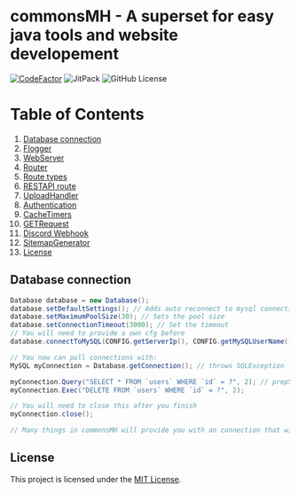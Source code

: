 # commonsMH - A superset for easy java tools and website developement
[![CodeFactor](https://www.codefactor.io/repository/github/marcandreher/commonsmh/badge/main)](https://www.codefactor.io/repository/github/marcandreher/commonsmh/overview/main) ![JitPack](https://img.shields.io/jitpack/version/com.github.marcandreher/commonsMH) ![GitHub License](https://img.shields.io/github/license/marcandreher/commonsMH) 

# Table of Contents

1. [Database connection](#database)
2. [Flogger](#flogger)
3. [WebServer](#webserver)
4. [Router](#route)
5. [Route types](#routetypes)
6. [RESTAPI route](#restapi)
7. [UploadHandler](#upload)
8. [Authentication](#auth)
9. [CacheTimers](#timers)
10. [GETRequest](#timers)
11. [Discord Webhook](#webhooks)
12. [SitemapGenerator](#sitemapgen)
13. [License](#license)
    
## Database connection <a name="database"></a>

```java
Database database = new Database();
database.setDefaultSettings(); // Adds auto reconnect to mysql connections and cachePrepStmts
database.setMaximumPoolSize(30); // Sets the pool size
database.setConnectionTimeout(3000); // Set the timeout
// You will need to provide a own cfg before
database.connectToMySQL(CONFIG.getServerIp(), CONFIG.getMySQLUserName(), CONFIG.getMySQLPassword(), CONFIG.getMySQLDatabase(), ServerTimezone.UTC); // Connect the Instance to the Server

// You now can pull connections with:
MySQL myConnection = Database.getConnection(); // throws SQLException

myConnection.Query("SELECT * FROM `users` WHERE `id` = ?", 2); // prepStatements in one Line
myConnection.Exec("DELETE FROM `users` WHERE `id` = ?", 2);

// You will need to close this after you finish
myConnection.close();

// Many things in commonsMH will provide you with an connection that will automaticly close
```

## License <a name="license"></a>

This project is licensed under the [MIT License](LICENSE).
